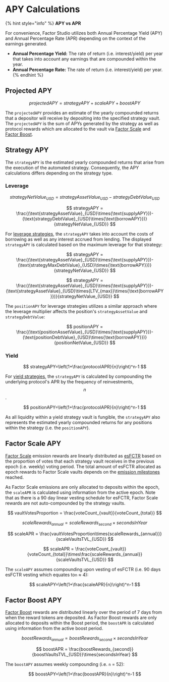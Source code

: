 # APY Calculations

{% hint style="info" %}
**APY vs APR**

For convenience, Factor Studio utilizes both Annual Percentage Yield (APY) and Annual Percentage Rate (APR) depending on the context of the earnings generated.&#x20;

* **Annual Percentage Yield:** The rate of return (i.e. interest/yield) per year that takes into account any earnings that are compounded within the year.
* **Annual Percentage Rate:** The rate of return (i.e. interest/yield) per year.
{% endhint %}

## Projected APY

$$
projectedAPY=strategyAPY+scaleAPY+boostAPY
$$

The `projectedAPY` provides an estimate of the yearly compounded returns that a depositor will receive by depositing into the specified strategy vault.  The `projectedAPY` is the sum of APYs generated by the strategy as well as protocol rewards which are allocated to the vault via [Factor Scale](../../governance/factor-scale/) and [Factor Boost](../../governance/factor-boost/).

## Strategy APY

The `strategyAPY` is the estimated yearly compounded returns that arise from the execution of the automated strategy. Consequently, the APY calculations differs depending on the strategy type.

### Leverage

$$
strategyNetValue_{USD} = strategyAssetValue_{USD} - strategyDebtValue_{USD}
$$

$$
strategyAPY = \frac{(\text{strategyAssetValue}_{USD}\times{\text{supplyAPY}})-(\text{strategyDebtValue}_{USD}\times{\text{borrowAPY}})}{strategyNetValue_{USD}}
$$

For [leverage strategies](../../getting-started/strategy-explainers/leverage/), the `strategyAPY` takes into account the costs of borrowing as well as any interest accrued from lending. The displayed `strategyAPY` is calculated based on the maximum leverage for that strategy:

$$
strategyAPY = \frac{(\text{strategyAssetValue}_{USD}\times{\text{supplyAPY}})-(\text{strategyMaxDebtValue}_{USD}\times{\text{borrowAPY}})}{strategyNetValue_{USD}}
$$

$$
strategyAPY = \frac{(\text{strategyAssetValue}_{USD}\times{\text{supplyAPY}})-(\text{strategyAssetValue}_{USD}\times{LTV_{max}}\times{\text{borrowAPY}})}{strategyNetValue_{USD}}
$$

The `positionAPY` for leverage strategies utilizes a similar approach where the leverage multiplier affects the position's `strategyAssetValue` and `strategyDebtValue`:

$$
positionAPY = \frac{(\text{positionAssetValue}_{USD}\times{\text{supplyAPY}})-(\text{positionDebtValue}_{USD}\times{\text{borrowAPY}})}{positionNetValue_{USD}}
$$

### Yield

$$
strategyAPY=\left(1+\frac{protocolAPR}{n}\right)^n-1
$$

For [yield strategies](../../getting-started/strategy-explainers/yield/), the `strategyAPY` is calculated by compounding the underlying protocol's APR by the frequency of reinvestments, $$n$$.

$$
positionAPY=\left(1+\frac{protocolAPR}{n}\right)^n-1
$$

As all liquidity within a yield strategy vault is fungible, the `strategyAPY` also represents the estimated yearly compounded returns for any positions within the strategy (i.e. the `positionAPY`).

## Factor Scale APY

[Factor Scale](../../governance/factor-scale/) emission rewards are linearly distributed as [esFCTR](../../governance/fctr-token/#esfctr) based on the proportion of votes that each strategy vault receives in the previous epoch (i.e. weekly) voting period. The total amount of esFCTR allocated as epoch rewards to Factor Scale vaults depends on the [emission milestones](../../governance/factor-scale/#fctr-emission-milestones) reached.

As Factor Scale emissions are only allocated to deposits within the epoch, the `scaleAPR` is calculated using information from the active epoch. Note that as there is a 90 day linear vesting schedule for esFCTR, Factor Scale rewards are not auto-compounded by the strategy vaults.



$$
vaultVotesProportion = \frac{voteCount_{vault}}{voteCount_{total}}
$$

$$
scaleRewards_{annual} = scaleRewards_{second}\times{secondsInYear}
$$

$$
scaleAPR = \frac{vaultVotesProportion\times{scaleRewards_{annual}}}{scaleVaultsTVL_{USD}}
$$

$$
scaleAPR = \frac{voteCount_{vault}}{voteCount_{total}}\times\frac{scaleRewards_{annual}}{scaleVaultsTVL_{USD}}
$$

The `scaleAPY` assumes compounding upon vesting of esFCTR (i.e. 90 days esFCTR vesting which equates to`n` ≈ 4):

$$
scaleAPY=\left(1+\frac{scaleAPR}{n}\right)^n-1
$$

## Factor Boost APY

[Factor Boost](../../governance/factor-boost/) rewards are distributed linearly over the period of 7 days from when the reward tokens are deposited. As Factor Boost rewards are only allocated to deposits within the Boost period, the `boostAPR` is calculated using information from the active boost period.&#x20;

$$
boostRewards_{annual} = boostRewards_{second}\times{secondsInYear}
$$

$$
boostAPR = \frac{boostRewards_{second}}{boostVaultsTVL_{USD}}\times{secondsInYear}
$$

The `boostAPY` assumes weekly compounding (i.e. `n` = 52):

$$
boostAPY=\left(1+\frac{boostAPR}{n}\right)^n-1
$$
